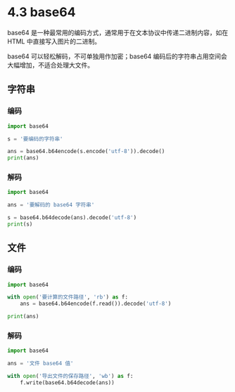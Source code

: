 # 4.3 base64

base64 是一种最常用的编码方式，通常用于在文本协议中传递二进制内容，如在 HTML 中直接写入图片的二进制。

base64 可以轻松解码，不可单独用作加密；base64 编码后的字符串占用空间会大幅增加，不适合处理大文件。

## 字符串

### 编码

```python
import base64

s = '要编码的字符串'

ans = base64.b64encode(s.encode('utf-8')).decode()
print(ans)
```

### 解码

```python
import base64

ans = '要解码的 base64 字符串'

s = base64.b64decode(ans).decode('utf-8')
print(s)
```

## 文件

### 编码

```python
import base64

with open('要计算的文件路径', 'rb') as f:
    ans = base64.b64encode(f.read()).decode('utf-8')

print(ans)
```

### 解码

```python
import base64

ans = '文件 base64 值'

with open('导出文件的保存路径', 'wb') as f:
    f.write(base64.b64decode(ans))
```
